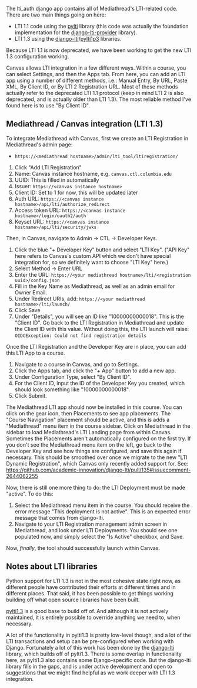 The lti_auth django app contains all of Mediathread's LTI-related
code. There are two main things going on here:

* LTI 1.1 code using the [pylti](https://github.com/mitodl/pylti)
  library (this code was actually the foundation implementation for the
  [django-lti-provider](https://github.com/ccnmtl/django-lti-provider)
  library).
* LTI 1.3 using the
  [django-lti](https://github.com/academic-innovation/django-lti)/[pylti1p3](https://github.com/dmitry-viskov/pylti1.3)
  libraries.

Because LTI 1.1 is now deprecated, we have been working to get the new
LTI 1.3 configuration working.

Canvas allows LTI integration in a few different ways. Within a
course, you can select Settings, and then the Apps tab. From here, you
can add an LTI app using a number of different methods, i.e.: Manual
Entry, By URL, Paste XML, By Client ID, or By LTI 2 Registration URL.
Most of these methods actually refer to the deprecated LTI 1.1
protocol (keep in mind LTI 2 is also deprecated, and is actually older
than LTI 1.3). The most reliable method I've found here is to use "By
Client ID".

## Mediathread / Canvas integration (LTI 1.3)

To integrate Mediathread with Canvas, first we create an LTI
Registration in Mediathread's admin page:
* `https://<mediathread hostname>/admin/lti_tool/ltiregistration/`

1. Click "Add LTI Registration"
2. Name: Canvas instance hostname, e.g. `canvas.ctl.columbia.edu`
3. UUID: This is filled in automatically
4. Issuer: `https://<canvas instance hostname>`
5. Client ID: Set to 1 for now, this will be updated later
6. Auth URL: `https://<canvas instance hostname>/api/lti/authorize_redirect`
7. Access token URL: `https://<canvas instance hostname>/login/oauth2/auth`
8. Keyset URL: `https://<canvas instance hostname>/api/lti/security/jwks`

Then, in Canvas, navigate to Admin -> CTL -> Developer Keys.

1. Click the blue "+ Developer Key" button and select "LTI Key". ("API
   Key" here refers to Canvas's custom API which we don't have special
   integration for, so we definitely want to choose "LTI Key" here.)
2. Select Method -> Enter URL
3. Enter the URL: `https://<your mediathread hostname>/lti/<registration uuid>/config.json`
4. Fill in the Key Name as Mediathread, as well as an admin email for
   Owner Email.
5. Under Redirect URIs, add: `https://<your mediathread hostname>/lti/launch/`
6. Click Save
7. Under "Details", you will see an ID like "10000000000018". This is the "Client ID".
   Go back to the LTI Registration in Mediathread and update the Client ID with this
   value. Without doing this, the LTI launch will raise:
   `OIDCException: Could not find registration details`

Once the LTI Registration and the Developer Key are in place, you can
add this LTI App to a course.

1. Navigate to a course in Canvas, and go to Settings.
2. Click the Apps tab, and click the "+ App" button to add a new app.
3. Under Configuration Type, select "By Client ID".
4. For the Client ID, input the ID of the Developer Key you created, which
   should look something like "10000000000018".
5. Click Submit.

The Mediathread LTI app should now be installed in this course. You can
click on the gear icon, then Placements to see app placements. The
"Course Navigation" placement should be active, and this is adds a
"Mediathread" menu item in the course sidebar. Click on Mediathread
in the sidebar to load Mediathread's LTI Landing page from within Canvas.
Sometimes the Placements aren't automatically configured on the first try.
If you don't see the Mediathread menu item on the left, go back to the
Developer Key and see how things are configured, and save this again
if necessary. This should be smoothed over once we migrate to the new
"LTI Dynamic Registration", which Canvas only recently added support for.
See: https://github.com/academic-innovation/django-lti/pull/135#issuecomment-2644062255

Now, there is still one more thing to do: the LTI Deployment must be made
"active". To do this:

1. Select the Mediathread menu item in the course. You should receive the
   error message "This deployment is not active". This is an expected error
   message that comes from django-lti.
2. Navigate to your LTI Registration management admin screen in Mediathread,
   and look under LTI Deployments. You should see one populated now, and
   simply select the "Is Active" checkbox, and Save.

Now, *finally*, the tool should successfully launch within Canvas.

## Notes about LTI libraries

Python support for LTI 1.3 is not in the most cohesive state right now, as
different people have contributed their efforts at different times and in
different places. That said, it has been possible to get things working
building off what open source libraries have been built.

[pylti1.3](https://github.com/dmitry-viskov/pylti1.3) is a good base to build
off of. And although it is not actively maintained, it is entirely possible to
override anything we need to, when necessary.

A lot of the functionality in pylti1.3 is pretty low-level though, and a lot
of the LTI transactions and setup can be pre-configured when working with
Django. Fortunately a lot of this work has been done by the
[django-lti](https://github.com/academic-innovation/django-lti) library, which
builds off of pylti1.3. There is some overlap in functionality here, as pylti1.3
also contains some Django-specific code. But the django-lti library fills in the
gaps, and is under active development and open to suggestions that we might find
helpful as we work deeper with LTI 1.3 integration.
